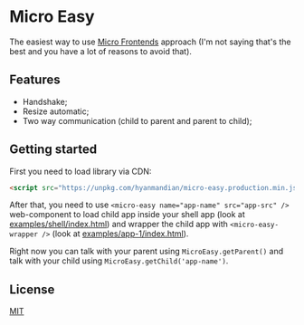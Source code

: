 # Micro Easy

The easiest way to use [Micro Frontends](https://micro-frontends.org/) approach (I'm not saying that's the best and you have a lot of reasons to avoid that).

## Features

- Handshake;
- Resize automatic;
- Two way communication (child to parent and parent to child);

## Getting started

First you need to load library via CDN:

```html
<script src="https://unpkg.com/hyanmandian/micro-easy.production.min.js"></script>
```

After that, you need to use `<micro-easy name="app-name" src="app-src" />` web-component to load child app inside your shell app (look at [examples/shell/index.html](https://github.com/hyanmandian/micro-easy/blob/master/examples/shell/index.html)) and wrapper the child app with `<micro-easy-wrapper />` (look at [examples/app-1/index.html](https://github.com/hyanmandian/micro-easy/blob/master/examples/app-1/index.html)).

Right now you can talk with your parent using `MicroEasy.getParent()` and talk with your child using `MicroEasy.getChild('app-name')`.

## License

[MIT](LICENSE)
